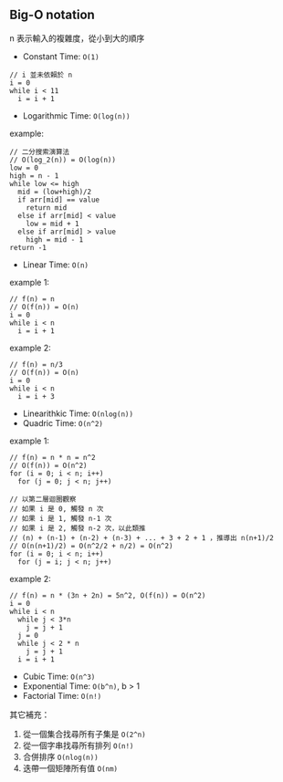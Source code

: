 ## Big-O notation
n 表示輸入的複雜度，從小到大的順序

- Constant Time: `O(1)`

```
// i 並未依賴於 n
i = 0
while i < 11
  i = i + 1
```

- Logarithmic Time: `O(log(n))`

example:

```
// 二分搜索演算法
// O(log_2(n)) = O(log(n))
low = 0
high = n - 1
while low <= high
  mid = (low+high)/2
  if arr[mid] == value
    return mid
  else if arr[mid] < value
    low = mid + 1
  else if arr[mid] > value
    high = mid - 1
return -1
```

- Linear Time: `O(n)`

example 1:
```
// f(n) = n
// O(f(n)) = O(n)
i = 0
while i < n
  i = i + 1
```

example 2:
```
// f(n) = n/3
// O(f(n)) = O(n)
i = 0
while i < n
  i = i + 3
```

- Linearithkic Time: `O(nlog(n))`
- Quadric Time: `O(n^2)`

example 1:

```
// f(n) = n * n = n^2
// O(f(n)) = O(n^2)
for (i = 0; i < n; i++)
  for (j = 0; j < n; j++)

// 以第二層迴圈觀察
// 如果 i 是 0, 觸發 n 次
// 如果 i 是 1, 觸發 n-1 次
// 如果 i 是 2, 觸發 n-2 次，以此類推
// (n) + (n-1) + (n-2) + (n-3) + ... + 3 + 2 + 1 ，推導出 n(n+1)/2
// O(n(n+1)/2) = O(n^2/2 + n/2) = O(n^2)
for (i = 0; i < n; i++)
  for (j = i; j < n; j++)
```

example 2:

```
// f(n) = n * (3n + 2n) = 5n^2, O(f(n)) = O(n^2)
i = 0
while i < n
  while j < 3*n
    j = j + 1
  j = 0
  while j < 2 * n
    j = j + 1
  i = i + 1
```

- Cubic Time: `O(n^3)`
- Exponential Time: `O(b^n)`, b > 1
- Factorial Time: `O(n!)`

其它補充：

1. 從一個集合找尋所有子集是 `O(2^n)`
2. 從一個字串找尋所有排列 `O(n!)`
3. 合併排序 `O(nlog(n))`
4. 迭帶一個矩陣所有值 `O(nm)`
